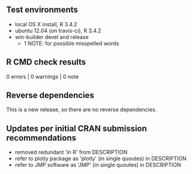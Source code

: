 ## Test environments
* local OS X install, R 3.4.2
* ubuntu 12.04 (on travis-ci), R 3.4.2
* win-builder devel and release
  * 1 NOTE: for possible misspelled words

## R CMD check results

0 errors | 0 warnings | 0 note

## Reverse dependencies

This is a new release, so there are no reverse dependencies.

## Updates per initial CRAN submission recommendations

* removed redundant 'in R' from DESCRIPTION
* refer to plotly package as 'plotly' (in single quoutes) in DESCRIPTION
* refer to JMP software as 'JMP' (in single quoutes) in DESCRIPTION
